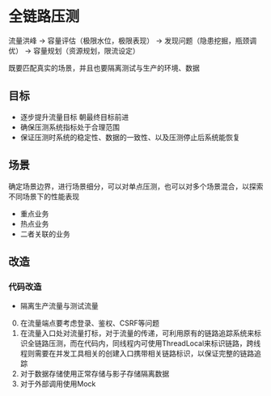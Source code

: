 # 全链路压测

流量洪峰 -> 容量评估（极限水位，极限表现） -> 发现问题（隐患挖掘，瓶颈调优） -> 容量规划（资源规划，限流设定）

既要匹配真实的场景，并且也要隔离测试与生产的环境、数据

## 目标

- 逐步提升流量目标 朝最终目标前进
- 确保压测系统指标处于合理范围
- 保证压测时系统的稳定性、数据的一致性、以及压测停止后系统能恢复

## 场景

确定场景边界，进行场景细分，可以对单点压测，也可以对多个场景混合，以探索不同场景下的性能表现

- 重点业务
- 热点业务
- 二者关联的业务

## 改造

### 代码改造

- 隔离生产流量与测试流量

0. 在流量端点要考虑登录、鉴权、CSRF等问题
1. 在流量入口处对流量打标，对于流量的传递，可利用原有的链路追踪系统来标识全链路压测，而在代码内，同线程内可使用ThreadLocal来标识链路，跨线程则需要在并发工具相关的创建入口携带相关链路标识，以保证完整的链路追踪
2. 对于数据存储使用正常存储与影子存储隔离数据
3. 对于外部调用使用Mock

